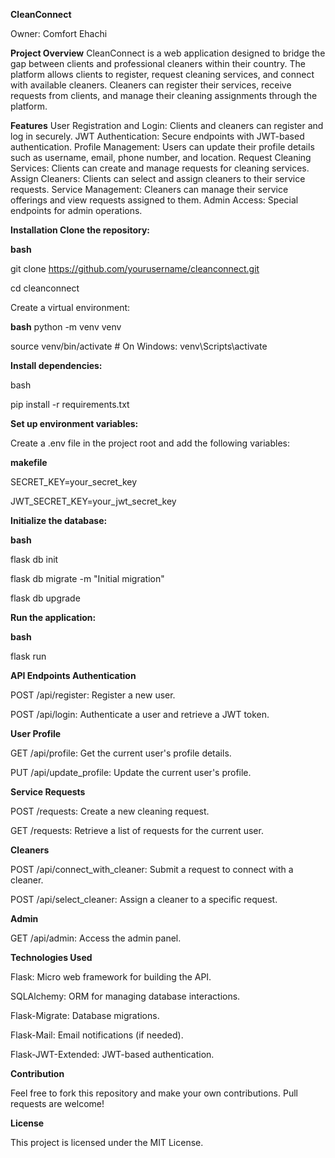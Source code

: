 **CleanConnect**

Owner: Comfort Ehachi

**Project Overview**
CleanConnect is a web application designed to bridge the gap between clients and professional cleaners within their country. The platform allows clients to register, request cleaning services, and connect with available cleaners. Cleaners can register their services, receive requests from clients, and manage their cleaning assignments through the platform.

**Features**
User Registration and Login: Clients and cleaners can register and log in securely.
JWT Authentication: Secure endpoints with JWT-based authentication.
Profile Management: Users can update their profile details such as username, email, phone number, and location.
Request Cleaning Services: Clients can create and manage requests for cleaning services.
Assign Cleaners: Clients can select and assign cleaners to their service requests.
Service Management: Cleaners can manage their service offerings and view requests assigned to them.
Admin Access: Special endpoints for admin operations.

**Installation
Clone the repository:**

**bash**

git clone https://github.com/yourusername/cleanconnect.git

cd cleanconnect

Create a virtual environment:

**bash**
python -m venv venv

source venv/bin/activate  # On Windows: venv\Scripts\activate

**Install dependencies:**

bash

pip install -r requirements.txt

**Set up environment variables:**

Create a .env file in the project root and add the following variables:

**makefile**

SECRET_KEY=your_secret_key

JWT_SECRET_KEY=your_jwt_secret_key

**Initialize the database:**

**bash**

flask db init

flask db migrate -m "Initial migration"

flask db upgrade

**Run the application:**

**bash**

flask run

**API Endpoints
Authentication**

POST /api/register: Register a new user.

POST /api/login: Authenticate a user and retrieve a JWT token.

**User Profile**

GET /api/profile: Get the current user's profile details.

PUT /api/update_profile: Update the current user's profile.

**Service Requests**

POST /requests: Create a new cleaning request.

GET /requests: Retrieve a list of requests for the current user.

**Cleaners**

POST /api/connect_with_cleaner: Submit a request to connect with a cleaner.

POST /api/select_cleaner: Assign a cleaner to a specific request.

**Admin**

GET /api/admin: Access the admin panel.

**Technologies Used**

Flask: Micro web framework for building the API.

SQLAlchemy: ORM for managing database interactions.

Flask-Migrate: Database migrations.

Flask-Mail: Email notifications (if needed).

Flask-JWT-Extended: JWT-based authentication.

**Contribution**

Feel free to fork this repository and make your own contributions. Pull requests are welcome!

**License**

This project is licensed under the MIT License.
